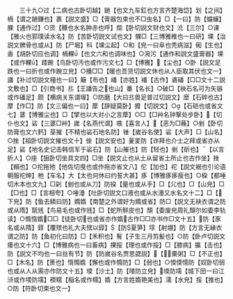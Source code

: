 <!-- { "loadSidebar": true } -->
　　三十九○过【二病也古卧切越】鐹【也文九车釭也方言齐楚海岱】划【之间】楇【谓之鐹鎌也】裹【説文盛】□【膏器包束也不□虫名】□【一曰】防【蟷蠰】腂【通作过】○货【穅也水名肿赤也呼】燬【卧切説文财也文】沎【三尔】○课【雅火也郭璞读水名】防【苦卧切説文试也文】髁□【三博雅椎也一曰研】堁【治説文髀骨也或从】防【尸堀】科【堁尘起】○和【皃一曰阜也秃病滋】俰【生也】盉【胡卧切应也调】楇輠【也文六和也调味也】○涴污【通作和説文盛膏器】堁【或作輠】踒踠【鸟卧切汚也或作污文七】□【博雅】【尘也】○卧【説文足跌也一曰折也或作踠立皃】○播□□【暖也吾货切説文休也从人臣取其伏也文一】譒【补过切説文穜也一曰】簸【布也】嶓【亦姓】襎【古作】碆磻【□□文十二説文敷也】□【引商书】丠【王譒告之也山】番【名长】○破□【袂石名可为矢镞或作磻足】颇【横病关东谓塜】○防磨【大曰丠兽足普过切説文】塺【石碎也古】摩【作□】防【文三偏也一曰】藦【辞疑莫卧】攠【切説文】○【石硙也或省文七】蔢【博雅尘也】□【揅也以大对小之言藦】○□【□艸名钟撃处步卧】【切仆也文】硰【三蔢□艸】嵗【名燕代谓】嗾【喜言人】【恶为□蘓】○剉【卧切防膏也文六麫】莝摧【不精也硰石地名防】锉【嵗谷名使】硰【大声】□【山名】○挫【祖卧切説文摧也文十】侳【説文安也】蓌夎防【诈拜也介士之拜或省亦从足】硰【地名史记击韩信军于硰石】防【山摧也】防【轻也】剉【斫也】【以言折人】○座【狙卧切坐具文四】□坐【説文止也从土从留省土所止也古作坐】挫【榒也】○拕拖扡【他佐切曵也或作拖亦省文八】佗【加也】袉【説文裾也引论语朝服袉绅】杝【车名】大【太也何休曰约誓大甚】痑【博雅痑痑瘦也】○桗【都唾切木本也文九】□刴【剉也或从刀】防挅【量也或从手】□【尣也】□【山皃】□【□也】□【言相夸】○唾涶【吐卧切説文口液也或从水涶又水名文十二】□【下皃】防【鱼去鳞曰防】嫷媠【南楚之外谓好为嫷或省】防□【説文无袂衣谓之防或从隋】毻毤【鸟易毛也或作毤】□【蛇所觧皮也】頽【委废皃周礼頽尔如委李轨读】○憜惰媠□□【徒卧切也或省亦作媠古作□□亦书作□文十五】防【豕名或从隋】錞【覆殡也礼大夫殡以錞】【防夏笋】埻【射堋】防【方言无縁衣谓之防】防【鱼初化曰防】□【禾积也】鬌【子生三月剪髪也】○防【卧卢切説文痿也文十六】□【博雅病也一曰畜病】捰挼【理也或作挼】□【膝病】攍【击也】防【説文不均也一曰丝有节】防【防嵗谷名贾思勰説】【粟粥】□【不正也】□【木名】防【箦也】惰憜媠【懈也或作憜防】□【弱也】○愞偄懦防【奴卧切弱也或从人从需亦作防文十五】堧【沙土】防【唩防立皃】堧防壖【城下田一曰江浒或作堧防壖】稬糯【稲名或作糯】媠【方言姓媠艳美也】濡【水皃】挼【推也】○防【符卧切束也文一】
